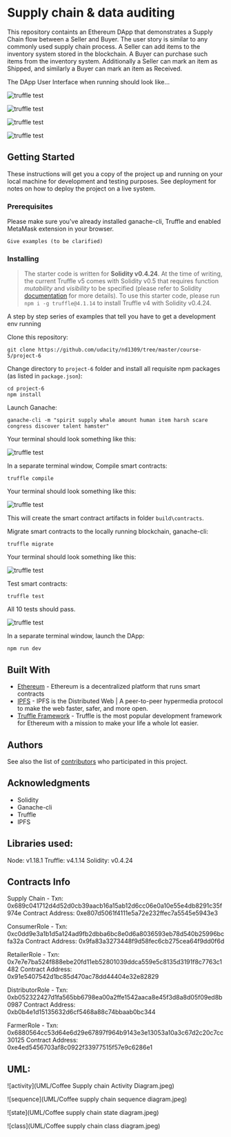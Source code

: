 # Supply chain & data auditing

This repository containts an Ethereum DApp that demonstrates a Supply Chain flow between a Seller and Buyer. The user story is similar to any commonly used supply chain process. A Seller can add items to the inventory system stored in the blockchain. A Buyer can purchase such items from the inventory system. Additionally a Seller can mark an item as Shipped, and similarly a Buyer can mark an item as Received.

The DApp User Interface when running should look like...

![truffle test](images/ftc_product_overview.png)

![truffle test](images/ftc_farm_details.png)

![truffle test](images/ftc_product_details.png)

![truffle test](images/ftc_transaction_history.png)


## Getting Started

These instructions will get you a copy of the project up and running on your local machine for development and testing purposes. See deployment for notes on how to deploy the project on a live system.

### Prerequisites

Please make sure you've already installed ganache-cli, Truffle and enabled MetaMask extension in your browser.

```
Give examples (to be clarified)
```

### Installing

> The starter code is written for **Solidity v0.4.24**. At the time of writing, the current Truffle v5 comes with Solidity v0.5 that requires function *mutability* and *visibility* to be specified (please refer to Solidity [documentation](https://docs.soliditylang.org/en/v0.5.0/050-breaking-changes.html) for more details). To use this starter code, please run `npm i -g truffle@4.1.14` to install Truffle v4 with Solidity v0.4.24. 

A step by step series of examples that tell you have to get a development env running

Clone this repository:

```
git clone https://github.com/udacity/nd1309/tree/master/course-5/project-6
```

Change directory to ```project-6``` folder and install all requisite npm packages (as listed in ```package.json```):

```
cd project-6
npm install
```

Launch Ganache:

```
ganache-cli -m "spirit supply whale amount human item harsh scare congress discover talent hamster"
```

Your terminal should look something like this:

![truffle test](images/ganache-cli.png)

In a separate terminal window, Compile smart contracts:

```
truffle compile
```

Your terminal should look something like this:

![truffle test](images/truffle_compile.png)

This will create the smart contract artifacts in folder ```build\contracts```.

Migrate smart contracts to the locally running blockchain, ganache-cli:

```
truffle migrate
```

Your terminal should look something like this:

![truffle test](images/truffle_migrate.png)

Test smart contracts:

```
truffle test
```

All 10 tests should pass.

![truffle test](images/truffle_test.png)

In a separate terminal window, launch the DApp:

```
npm run dev
```

## Built With

* [Ethereum](https://www.ethereum.org/) - Ethereum is a decentralized platform that runs smart contracts
* [IPFS](https://ipfs.io/) - IPFS is the Distributed Web | A peer-to-peer hypermedia protocol
to make the web faster, safer, and more open.
* [Truffle Framework](http://truffleframework.com/) - Truffle is the most popular development framework for Ethereum with a mission to make your life a whole lot easier.


## Authors

See also the list of [contributors](https://github.com/your/project/contributors.md) who participated in this project.

## Acknowledgments

* Solidity
* Ganache-cli
* Truffle
* IPFS

## Libraries used:
Node: v1.18.1
Truffle: v4.1.14
Solidity: v0.4.24

## Contracts Info
Supply Chain -
Txn: 0x689c041712d4d52d0cb39aacb16a15ab12d6cc06e0a10e55e4db8291c35f974e
Contract Address: 0xe807d5061f4111e5a72e232ffec7a5545e5943e3

ConsumerRole - 
Txn: 0xc0dd9e3a1b1d5a124ad9fb2dbba6bc8e0d6a8036593eb78d540b25996bcfa32a
Contract Address: 0x9fa83a3273448f9d58fec6cb275cea64f9dd0f6d

RetailerRole - 
Txn: 0x7e7e7ba524f888ebe20fd11eb52801039ddca559e5c8135d3191f8c7763c1482
Contract Address: 0x91e5407542d1bc85d470ac78dd44404e32e82829

DistributorRole - 
Txn: 0xb052322427d1fa565bb6798ea00a2ffe1542aaca8e45f3d8a8d05f09ed8b0987
Contract Address: 0xb0b4e1d15135632d6cf5468a88c74bbaab0bc344

FarmerRole - 
Txn: 0x6880564cc53d64e6d29e67897f964b9143e3e13053a10a3c67d2c20c7cc30125
Contract Address: 0xe4ed5456703af8c0922f33977515f57e9c6286e1

## UML:

![activity](UML/Coffee Supply chain Activity Diagram.jpeg)

![sequence](UML/Coffee supply chain sequence diagram.jpeg)

![state](UML/Coffee supply chain state diagram.jpeg)

![class](UML/Coffee supply chain class diagram.jpeg)
